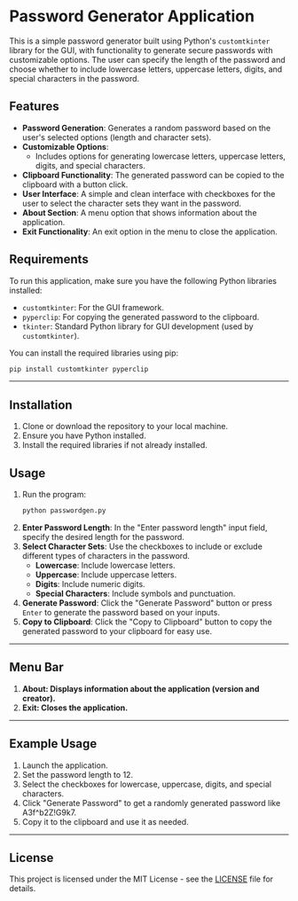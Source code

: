 # Password Generator Application

This is a simple password generator built using Python's `customtkinter` library for the GUI, with functionality to generate secure passwords with customizable options. The user can specify the length of the password and choose whether to include lowercase letters, uppercase letters, digits, and special characters in the password.

## Features

- **Password Generation**: Generates a random password based on the user's selected options (length and character sets).
- **Customizable Options**:
  - Includes options for generating lowercase letters, uppercase letters, digits, and special characters.
- **Clipboard Functionality**: The generated password can be copied to the clipboard with a button click.
- **User Interface**: A simple and clean interface with checkboxes for the user to select the character sets they want in the password.
- **About Section**: A menu option that shows information about the application.
- **Exit Functionality**: An exit option in the menu to close the application.

## Requirements

To run this application, make sure you have the following Python libraries installed:

- `customtkinter`: For the GUI framework.
- `pyperclip`: For copying the generated password to the clipboard.
- `tkinter`: Standard Python library for GUI development (used by `customtkinter`).
  
You can install the required libraries using pip:

```bash
pip install customtkinter pyperclip
```
---

## Installation
1. Clone or download the repository to your local machine.
2. Ensure you have Python installed.
3. Install the required libraries if not already installed.

## Usage
1. Run the program:
   ```bash
   python passwordgen.py
   ```
2. **Enter Password Length**: In the "Enter password length" input field, specify the desired length for the password.  
3. **Select Character Sets**: Use the checkboxes to include or exclude different types of characters in the password.  
   - **Lowercase**: Include lowercase letters.  
   - **Uppercase**: Include uppercase letters.  
   - **Digits**: Include numeric digits.  
   - **Special Characters**: Include symbols and punctuation.  
4. **Generate Password**: Click the "Generate Password" button or press `Enter` to generate the password based on your inputs.  
5. **Copy to Clipboard**: Click the "Copy to Clipboard" button to copy the generated password to your clipboard for easy use.

   
---
## Menu Bar
1. **About: Displays information about the application (version and creator).**
2. **Exit: Closes the application.**
---

## Example Usage
1. Launch the application.
2. Set the password length to 12.
3. Select the checkboxes for lowercase, uppercase, digits, and special characters.
4. Click "Generate Password" to get a randomly generated password like A3f^b2Z!G9k7.
5. Copy it to the clipboard and use it as needed.
---

## License

This project is licensed under the MIT License - see the [LICENSE](https://github.com/tansique-17/Password-Generator/blob/main/LICENSE) file for details.
